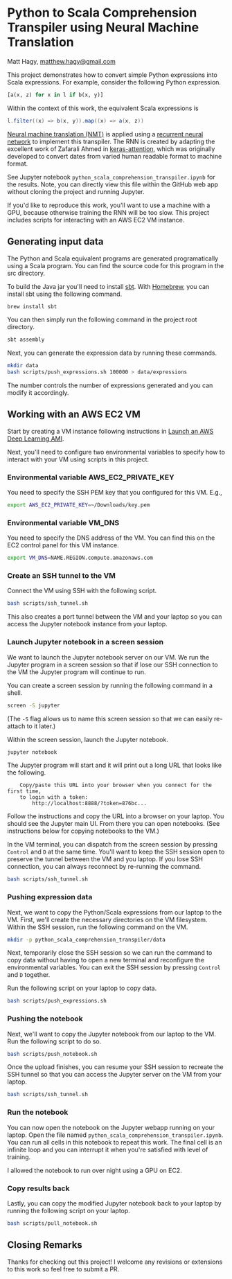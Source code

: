 # Python to Scala Comprehension Transpiler using Neural Machine Translation
Matt Hagy, matthew.hagy@gmail.com

This project demonstrates how to convert simple Python expressions into Scala expressions. For example, consider the following Python expression.
```python
[a(x, z) for x in l if b(x, y)]
```
Within the context of this work, the equivalent Scala expressions is
```scala
l.filter((x) => b(x, y)).map((x) => a(x, z))
```

[Neural machine translation (NMT)](https://en.wikipedia.org/wiki/Neural_machine_translation)
is applied using a [recurrent neural network](https://en.wikipedia.org/wiki/Recurrent_neural_network)
to implement this transpiler. The RNN is created by adapting the excellent work of Zafarali Ahmed in
[keras-attention](https://github.com/datalogue/keras-attention),
which was originally developed to convert dates from varied human readable format to machine format.

See Jupyter notebook `python_scala_comprehension_transpiler.ipynb` for the results.
Note, you can directly view this file within the GitHub web app without cloning the
project and running Jupyter.

If you'd like to reproduce this work, you'll want to use a machine with a GPU, because otherwise 
training the RNN will be too slow. This project includes scripts for interacting with an AWS EC2 VM
instance.

## Generating input data
The Python and Scala equivalent programs are generated programatically using a Scala program.
You can find the source code for this program in the src directory.

To build the Java jar you'll need to install [sbt](https://www.scala-sbt.org).
With [Homebrew](https://brew.sh), you can install sbt using the following command.
```bash
brew install sbt
```

You can then simply run the following command in the project root directory.
```bash
sbt assembly
```

Next, you can generate the expression data by running these commands.
```bash
mkdir data
bash scripts/push_expressions.sh 100000 > data/expressions
```

The number controls the number of expressions generated and you can modify it accordingly.

## Working with an AWS EC2 VM
Start by creating a VM instance following instructions in
[Launch an AWS Deep Learning AMI](https://aws.amazon.com/getting-started/tutorials/get-started-dlami).

Next, you'll need to configure two environmental variables to specify how to interact
with your VM using scripts in this project.

### Environmental variable AWS_EC2_PRIVATE_KEY
You need to specify the SSH PEM key that you configured for this VM. E.g.,
```bash
export AWS_EC2_PRIVATE_KEY=~/Downloads/key.pem
```

### Environmental variable VM_DNS
You need to specify the DNS address of the VM. You can find this on the EC2 control panel
for this VM instance.
```bash
export VM_DNS=NAME.REGION.compute.amazonaws.com
```

### Create an SSH tunnel to the VM
Connect the VM using SSH with the following script.
```bash
bash scripts/ssh_tunnel.sh
```
This also creates a port tunnel between the VM and your laptop so you can access the Jupyter
notebook instance from your laptop.

### Launch Jupyter notebook in a screen session
We want to launch the Jupyter notebook server on our VM. We run the Jupyter program
in a screen session so that if lose our SSH connection to the VM the Jupyter program
will continue to run.

You can create a screen session by running the following command in a shell.
```bash
screen -S jupyter
```
(The `-S` flag allows us to name this screen session so that we can easily re-attach to it later.)

Within the screen session, launch the Jupyter notebook.
```bash
jupyter notebook
```

The Jupyter program will start and it will print out a long URL that looks like the following.
```
    Copy/paste this URL into your browser when you connect for the first time,
    to login with a token:
        http://localhost:8888/?token=876bc...
```

Follow the instructions and copy the URL into a browser on your laptop. You should see the Jupyter
main UI. From there you can open notebooks. (See instructions below for copying notebooks to the VM.)

In the VM terminal, you can dispatch from the screen session by pressing `Control` and `D` at the same
time. You'll want to keep the SSH session open to preserve the tunnel between the VM and you
laptop. If you lose SSH connection, you can always reconnect by re-running the command.
```bash
bash scripts/ssh_tunnel.sh
```

### Pushing expression data
Next, we want to copy the Python/Scala expressions from our laptop to the VM.
First, we'll create the necessary directories on the VM filesystem.
Within the SSH session, run the following command on the VM.
```bash
mkdir -p python_scala_comprehension_transpiler/data
```

Next, temporarily close the SSH session so we can run the command to copy data
without having to open a new terminal and reconfigure the environmental variables.
You can exit the SSH session by pressing `Control` and `D` together.

Run the following script on your laptop to copy data.
```bash
bash scripts/push_expressions.sh
```

### Pushing the notebook
Next, we'll want to copy the Jupyter notebook from our laptop to the VM.
Run the following script to do so.
```bash
bash scripts/push_notebook.sh
```

Once the upload finishes, you can resume your SSH session to recreate the SSH tunnel
so that you can access the Jupyter server on the VM from your laptop.
```bash
bash scripts/ssh_tunnel.sh
```

### Run the notebook
You can now open the notebook on the Jupyter webapp running on your laptop.
Open the file named `python_scala_comprehension_transpiler.ipynb`.
You can run all cells in this notebook to repeat this work.
The final cell is an infinite loop and you can interrupt it when you're
satisfied with level of training.

I allowed the notebook to run over night using a GPU on EC2.

### Copy results back
Lastly, you can copy the modified Jupyter notebook back to your laptop by running
the following script on your laptop.
```bash
bash scripts/pull_notebook.sh
```

## Closing Remarks
Thanks for checking out this project! I welcome any revisions or extensions to this work
so feel free to submit a PR.
